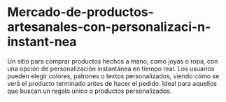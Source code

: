 # Mercado-de-productos-artesanales-con-personalizaci-n-instant-nea
Un sitio para comprar productos hechos a mano, como joyas o ropa, con una opción de personalización instantánea en tiempo real. Los usuarios pueden elegir colores, patrones o textos personalizados, viendo cómo se verá el producto terminado antes de hacer el pedido. Ideal para aquellos que buscan un regalo único o productos personalizados.
